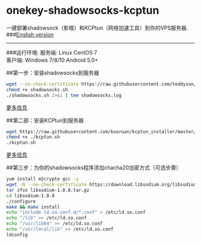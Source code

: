 # onekey-shadowsocks-kcptun 
一键部署shadowsock（影梭）和KCPtun（网络加速工具）到你的VPS服务器.  
###[English version](https://github.com/Joehaivo/onekey-shadowsocks-kcptun/edit/master/README-en.md)
***********
###运行环境:
服务端: Linux CentOS 7  
客户端: Windows 7/8/10  Android 5.0+  

##第一步：安装shadowsocks到服务器
```bash
wget --no-check-certificate https://raw.githubusercontent.com/teddysun/shadowsocks_install/master/shadowsocks.sh  
chmod +x shadowsocks.sh  
./shadowsocks.sh 2>&1 | tee shadowsocks.log  
```
[更多信息](https://github.com/Joehaivo/onekey-shadowsocks-kcptun/blob/master/shadowsocks-server-config.md)  

##第二部：安装KCPtun到服务器
```bash
wget https://raw.githubusercontent.com/kuoruan/kcptun_installer/master/kcptun.sh  
chmod +x ./kcptun.sh  
./kcptun.sh  
```
[更多信息](https://github.com/Joehaivo/onekey-shadowsocks-kcptun/blob/master/kcptun-server-config.md)

##第三步：为你的shadowsocks程序添加chacha20加密方式（可选步骤）
```bash
yum install m2crypto gcc -y  
wget -N --no-check-certificate https://download.libsodium.org/libsodium/releases/libsodium-1.0.8.tar.gz  
tar zfvx libsodium-1.0.8.tar.gz  
cd libsodium-1.0.8  
./configure  
make && make install  
echo "include ld.so.conf.d/*.conf" > /etc/ld.so.conf  
echo "/lib" >> /etc/ld.so.conf  
echo "/usr/lib64" >> /etc/ld.so.conf  
echo "/usr/local/lib" >> /etc/ld.so.conf  
ldconfig  
```


